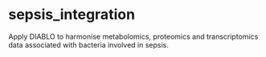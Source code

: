 # sepsis_integration

Apply DIABLO to harmonise metabolomics, proteomics and transcriptomics data associated with bacteria involved in sepsis.
